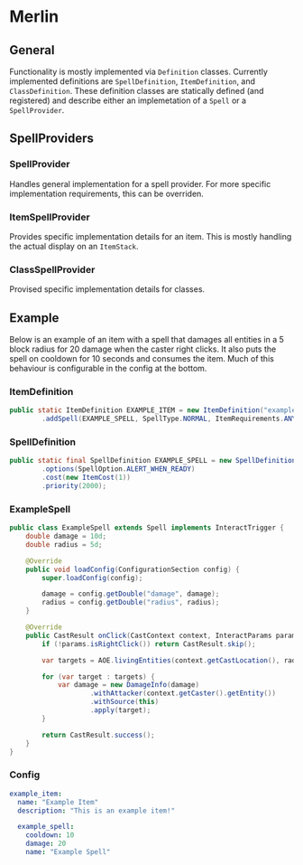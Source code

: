 # Merlin

## General
Functionality is mostly implemented via `Definition` classes. Currently implemented definitions are `SpellDefinition`, `ItemDefinition`, and `ClassDefinition`. These definition classes are statically defined (and registered) and describe either an implemetation of a `Spell` or a `SpellProvider`.

## SpellProviders
### SpellProvider
Handles general implementation for a spell provider. For more specific implementation requirements, this can be overriden.

### ItemSpellProvider
Provides specific implementation details for an item. This is mostly handling the actual display on an `ItemStack`.

### ClassSpellProvider
Provised specific implementation details for classes.

## Example
Below is an example of an item with a spell that damages all entities in a 5 block radius for 20 damage when the caster right clicks. It also puts the spell on cooldown for 10 seconds and consumes the item. Much of this behaviour is configurable in the config at the bottom.

### ItemDefinition
```java
public static ItemDefinition EXAMPLE_ITEM = new ItemDefinition("example_item")
        .addSpell(EXAMPLE_SPELL, SpellType.NORMAL, ItemRequirements.ANY_HAND);
```

### SpellDefinition
```java
public static final SpellDefinition EXAMPLE_SPELL = new SpellDefinition("example_spell", ExampleSpell::new)
        .options(SpellOption.ALERT_WHEN_READY)
        .cost(new ItemCost(1))
        .priority(2000);
```
### ExampleSpell
```java
public class ExampleSpell extends Spell implements InteractTrigger {
    double damage = 10d;
    double radius = 5d;

    @Override
    public void loadConfig(ConfigurationSection config) {
        super.loadConfig(config);

        damage = config.getDouble("damage", damage);
        radius = config.getDouble("radius", radius);
    }

    @Override
    public CastResult onClick(CastContext context, InteractParams params) {
        if (!params.isRightClick()) return CastResult.skip();

        var targets = AOE.livingEntities(context.getCastLocation(), radius);

        for (var target : targets) {
            var damage = new DamageInfo(damage)
                    .withAttacker(context.getCaster().getEntity())
                    .withSource(this)
                    .apply(target);
        }

        return CastResult.success();
    }
}
```

### Config
```yaml
example_item:
  name: "Example Item"
  description: "This is an example item!"

  example_spell: 
    cooldown: 10
    damage: 20
    name: "Example Spell"
```
